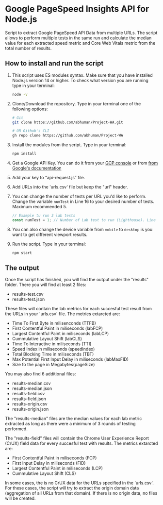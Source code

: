 # Google PageSpeed Insights API for Node.js

Script to extract Google PageSpeed API Data from multiple URLs. The script allows to perform multiple tests in the same run and calculate the median value for each extracted speed metric and Core Web Vitals metric from the total number of results.

## How to install and run the script

1. This script uses ES modules syntax. Make sure that you have installed Node.js version 14 or higher. To check what version you are running type in your terminal:

   ```bash
   node -v
   ```

2. Clone/Download the repository. Type in your terminal one of the following options:

   ```bash
   # Git
   git clone https://github.com/abhuman/Project-WA.git

   # OR Github's CLI
   gh repo clone https://github.com/abhuman/Project-WA
   ```

3. Install the modules from the script. Type in your terminal:

   ```bash
   npm install
   ```

4. Get a Google API Key. You can do it from your [GCP console](https://console.cloud.google.com/apis/credentials) or from [from Google's documentation](https://developers.google.com/speed/docs/insights/v5/get-started)
5. Add your key to “api-request.js” file.
6. Add URLs into the 'urls.csv' file but keep the "url" header.
7. You can change the number of tests per URL you'd like to perform. Change the variable `numTest` in Line 16 to your desired number of tests. Maximum recommended 5.
   ```javascript
   // Example tu run 3 lab tests
   const numTest = 1; // Number of Lab test to run (Lighthouse). Line 16
   ```
8. You can also change the device variable from `mobile` to `desktop` is you want to get different viewport results.
9. Run the script. Type in your terminal:
   ```bash
   npm start
   ```

## The output

Once the script has finished, you will find the output under the "results" folder. There you will find at least 2 files:

- results-test.csv
- results-test.json

These files will contain the lab metrics for each succesful test result from the URLs in your 'urls.csv' file. The metrics extarcted are:

- Time To First Byte in milisenconds (TTFB)
- First Contentful Paint in miliseconds (labFCP)
- Largest Contentful Paint in miliseconds (labLCP)
- Cummulative Layout Shift (labCLS)
- Time To Interactive in miliseconds (TTI)
- Speed Index in miliseconds (speedIndex)
- Total Blocking Time in miliseconds (TBT)
- Max Potential First Input Delay in miliseconds (labMaxFID)
- Size fo the page in Megabytes(pageSize)

You may also find 6 additional files:

- results-median.csv
- results-median.json
- results-field.csv
- results-field.json
- results-origin.csv
- results-origin.json

The "results-median" files are the median values for each lab metric extracted as long as there were a minimum of 3 rounds of testing performed.

The "results-field" files will contain the Chrome User Experience Report (CrUX) field data for every succesful test with results. The metrics extarcted are:

- First Contentful Paint in miliseconds (FCP)
- First Input Delay in miliseconds (FID)
- Largest Contentful Paint in miliseconds (LCP)
- Cummulative Layout Shift (CLS)

In some cases, the is no CrUX data for the URLs specified in the 'urls.csv'. For these cases, the script will try to extract the origin domain data (aggregation of all URLs from that domain). If there is no origin data, no files will be created.
